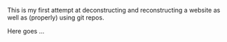 This is my first attempt at deconstructing and reconstructing a website as well as (properly) using git repos.

Here goes ...

